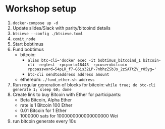 # Workshop setup

1. `docker-compose up -d`
2. Update slides/Slack with parity/bitcoind details
3. `btsieve --config ./btsieve.toml`
4. `comit_node`
5. Start bobtimus
6. Fund bobtimus
   - bitcoin:
     - `alias btc-cli='docker exec -it bobtimus_bitcoind_1 bitcoin-cli -regtest -rpcport=18443 -rpcuser=bitcoin -rpcpassword=54pLR_f7-G6is32LP-7nbhzZSbJs_2zSATtZV_r05yg='`
     - `btc-cli sendtoaddress address amount`
   - ethereum: `./fund_ether.sh address`
7. Run regular generation of blocks for bitcoin: `while true; do btc-cli generate 1; sleep 60; done`
7. Create link to buy Bitcoin with Ether for participants:
   - Beta Bitcoin, Alpha Ether
   - rate is 1 Bitcoin 100 Ether
   - 0.01 Bitcoin for 1 Ether 
   - 1000000 sats for 1000000000000000000 Wei
8. run bitcoin generate every 10s